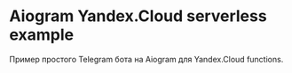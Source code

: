 # Aiogram Yandex.Cloud serverless example
Пример простого Telegram бота на Aiogram для Yandex.Cloud functions.
